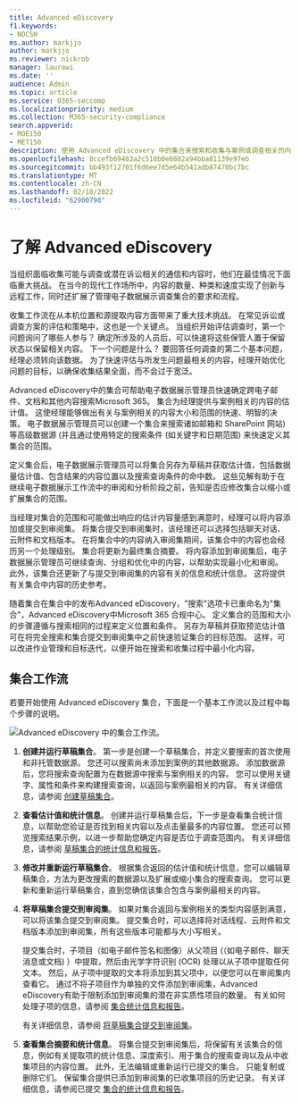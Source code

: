```yaml
---
title: Advanced eDiscovery
f1.keywords:
- NOCSH
ms.author: markjjo
author: markjjo
ms.reviewer: nickrob
manager: laurawi
ms.date: ''
audience: Admin
ms.topic: article
ms.service: O365-seccomp
ms.localizationpriority: medium
ms.collection: M365-security-compliance
search.appverid:
- MOE150
- MET150
description: 使用 Advanced eDiscovery 中的集合来搜索和收集与案例或调查相关的内容。
ms.openlocfilehash: 8ccefb69463a2c518b0e0882a94bba81139e97eb
ms.sourcegitcommit: bb493f12701f6d6ee7d5e64b541adb87470bc7bc
ms.translationtype: MT
ms.contentlocale: zh-CN
ms.lasthandoff: 02/18/2022
ms.locfileid: "62900798"
---
```

# <a name="learn-about-collections-in-advanced-ediscovery"></a>了解 Advanced eDiscovery

当组织面临收集可能与调查或潜在诉讼相关的通信和内容时，他们在最佳情况下面临重大挑战。 在当今的现代工作场所中，内容的数量、种类和速度实现了创新与远程工作，同时还扩展了管理电子数据展示调查集合的要求和流程。

收集工作流在从本机位置和源提取内容方面带来了重大技术挑战。 在常见诉讼或调查方案的评估和策略中，这也是一个关键点。 当组织开始评估调查时，第一个问题询问了哪些人参与？ 确定所涉及的人员后，可以快速将这些保管人置于保留状态以保留相关内容。 下一个问题是什么？ 要回答任何调查的第二个基本问题，经理必须转向该数据。 为了快速评估与所发生问题最相关的内容，经理开始优化问题的目标，以确保收集结果全面，而不会过于宽泛。

Advanced eDiscovery中的集合可帮助电子数据展示管理员快速确定跨电子邮件、文档和其他内容搜索Microsoft 365。 集合为经理提供与案例相关的内容的估计值。 这使经理能够做出有关与案例相关的内容大小和范围的快速、明智的决策。 电子数据展示管理员可以创建一个集合来搜索诸如邮箱和 SharePoint 网站) 等高级数据源 (并且通过使用特定的搜索条件 (如关键字和日期范围) 来快速定义其集合的范围。

定义集合后，电子数据展示管理员可以将集合另存为草稿并获取估计值，包括数据量估计值、包含结果的内容位置以及搜索查询条件的命中数。 这些见解有助于在继续电子数据展示工作流中的审阅和分析阶段之前，告知是否应修改集合以缩小或扩展集合的范围。

当经理对集合的范围和可能做出响应的估计内容量感到满意时，经理可以将内容添加或提交到审阅集。 将集合提交到审阅集时，该经理还可以选择包括聊天对话、云附件和文档版本。 在将集合中的内容纳入审阅集期间，该集合中的内容也会经历另一个处理级别。 集合将更新为最终集合摘要。 将内容添加到审阅集后，电子数据展示管理员可继续查询、分组和优化中的内容，以帮助实现最小化和审阅。 此外，该集合还更新了与提交到审阅集的内容有关的信息和统计信息。 这将提供有关集合中内容的历史参考。

随着集合在集合中的发布Advanced eDiscovery，"搜索"选项卡已重命名为"集合"，Advanced eDiscovery中Microsoft 365 合规中心。 定义集合的范围和大小的步骤遵循与搜索相同的过程来定义位置和条件。 另存为草稿并获取预览估计值可在将完全搜索和集合提交到审阅集中之前快速验证集合的目标范围。 这样，可以改进作业管理和目标迭代，以便开始在搜索和收集过程中最小化内容。

## <a name="collections-workflow"></a>集合工作流

若要开始使用 Advanced eDiscovery 集合，下面是一个基本工作流以及过程中每个步骤的说明。

![Advanced eDiscovery 中的集合工作流。](../media/CollectionsWorkflow.png)

1. **创建并运行草稿集合**。 第一步是创建一个草稿集合，并定义要搜索的首次使用和非托管数据源。 您还可以搜索尚未添加到案例的其他数据源。 添加数据源后，您将搜索查询配置为在数据源中搜索与案例相关的内容。 您可以使用关键字、属性和条件来构建搜索查询，以返回与案例最相关的内容。 有关详细信息，请参阅 [创建草稿集合](create-draft-collection.md)。

2. **查看估计值和统计信息**。 创建并运行草稿集合后，下一步是查看集合统计信息，以帮助您验证是否找到相关内容以及点击量最多的内容位置。 您还可以预览搜索结果示例，以进一步帮助您确定内容是否位于调查范围内。 有关详细信息，请参阅 [草稿集合的统计信息和报告](collection-statistics-reports.md#statistics-and-reports-for-draft-collections)。

3. **修改并重新运行草稿集合**。 根据集合返回的估计值和统计信息，您可以编辑草稿集合，方法为更改搜索的数据源以及扩展或缩小集合的搜索查询。 您可以更新和重新运行草稿集合，直到您确信该集合包含与案例最相关的内容。

4. **将草稿集合提交到审阅集**。 如果对集合返回与案例相关的类型内容感到满意，可以将该集合提交到审阅集。 提交集合时，可以选择将对话线程、云附件和文档版本添加到审阅集，所有这些版本可能都与大小写相关。

   提交集合时，子项目（如电子邮件签名和图像）从父项目 (（如电子邮件、聊天消息或文档) ）中提取，然后由光学字符识别 (OCR) 处理以从子项中提取任何文本。 然后，从子项中提取的文本将添加到其父项中，以便您可以在审阅集内查看它。 通过不将子项目作为单独的文件添加到审阅集，Advanced eDiscovery有助于限制添加到审阅集的潜在非实质性项目的数量。 有关如何处理子项的信息，请参阅 [集合统计信息和报告](collection-statistics-reports.md#collection-contents)。

   有关详细信息，请参阅 [将草稿集合提交到审阅集](commit-draft-collection.md)。

5. **查看集合摘要和统计信息**。 将集合提交到审阅集后，将保留有关该集合的信息，例如有关提取项的统计信息、深度索引、用于集合的搜索查询以及从中收集项目的内容位置。 此外，无法编辑或重新运行已提交的集合。 只能复制或删除它们。 保留集合提供已添加到审阅集的已收集项目的历史记录。 有关详细信息，请参阅已提交 [集合的统计信息和报告](collection-statistics-reports.md#statistics-and-reports-for-committed-collections)。

